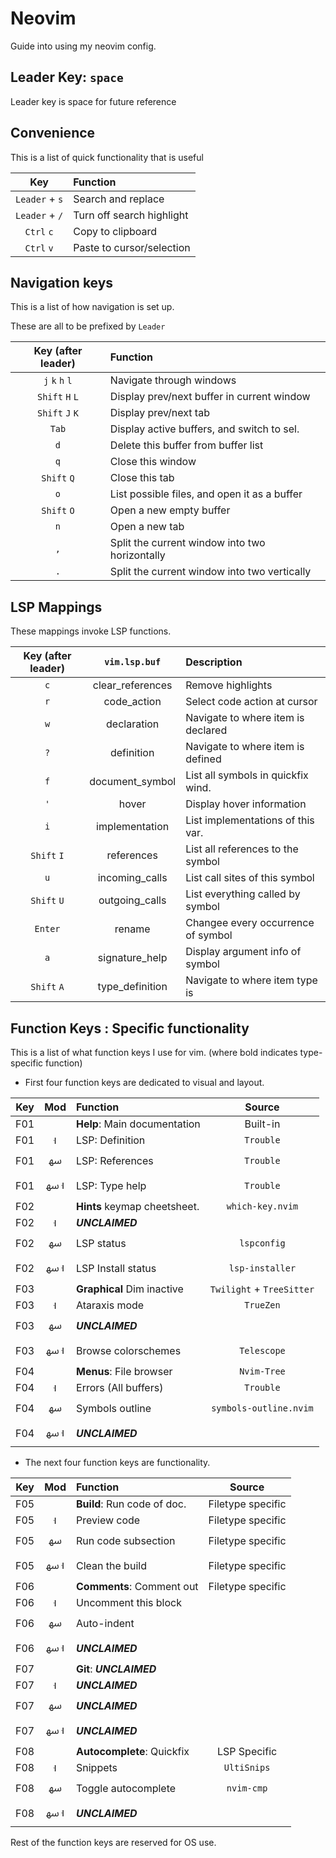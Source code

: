 # Neovim

Guide into using my neovim config.

## Leader Key: `space`

Leader key is space for future reference

## Convenience

This is a list of quick functionality that is useful

| Key               | Function                      |
|:-----------------:|:----------------------------- |
| `Leader` + `s`    | Search and replace            |
| `Leader` + `/`    | Turn off search highlight     |
| `Ctrl` `c`        | Copy to clipboard             |
| `Ctrl` `v`        | Paste to cursor/selection     |

## Navigation keys

This is a list of how navigation is set up.

These are all to be prefixed by `Leader`

| Key (after leader)| Function                                      |
|:-----------------:|:--------------------------------------------- |
| `j` `k` `h` `l`   | Navigate through windows                      |
| `Shift` `H` `L`   | Display prev/next buffer in current window    |
| `Shift` `J` `K`   | Display prev/next tab                         |
| `Tab`             | Display active buffers, and switch to sel.    |
| `d`               | Delete this buffer from buffer list           |
| `q`               | Close this window                             |
| `Shift` `Q`       | Close this tab                                |
| `o`               | List possible files, and open it as a buffer  |
| `Shift` `O`       | Open a new empty buffer                       |
| `n`               | Open a new tab                                |
| `,`               | Split the current window into two horizontally|
| `.`               | Split the current window into two vertically  |

## LSP Mappings

These mappings invoke LSP functions.

| Key (after leader)| `vim.lsp.buf`     | Description                       |
|:-----------------:|:-----------------:|:--------------------------------- |
| `c`               | clear\_references | Remove highlights                 |
| `r`               | code\_action      | Select code action at cursor      |
| `w`               | declaration       | Navigate to where item is declared|
| `?`               | definition        | Navigate to where item is defined |
| `f`               | document\_symbol  | List all symbols in quickfix wind.|
| `'`               | hover             | Display hover information         |
| `i`               | implementation    | List implementations of this var. |
| `Shift` `I`       | references        | List all references to the symbol |
| `u`               | incoming\_calls   | List call sites of this symbol    |
| `Shift` `U`       | outgoing\_calls   | List everything called by symbol  |
| `Enter`           | rename            | Changee every occurrence of symbol|
| `a`               | signature\_help   | Display argument info of symbol   |
| `Shift` `A`       | type\_definition  | Navigate to where item type is    |

## Function Keys : Specific functionality

This is a list of what function keys I use for vim.
(where bold indicates type-specific function)

* First four function keys are dedicated to visual and layout.

|   Key   | Mod | Function                      | Source                    |
|:-------:|:---:|:----------------------------- |:-------------------------:|
|   F01   |     | **Help**: Main documentation  | Built-in                  |
|   F01   | וּ   | LSP: Definition               | `Trouble`                 |
|   F01   |   ﴱ | LSP: References               | `Trouble`                 |
|   F01   | וּ ﴱ | LSP: Type help                | `Trouble`                 |
|   F02   |     | **Hints** keymap cheetsheet.  | `which-key.nvim`          |
|   F02   | וּ   | ***UNCLAIMED***               | ` `                       |
|   F02   |   ﴱ | LSP status                    | `lspconfig`               |
|   F02   | וּ ﴱ | LSP Install status            | `lsp-installer`           |
|   F03   |     | **Graphical** Dim inactive    | `Twilight` + `TreeSitter` |
|   F03   | וּ   | Ataraxis mode                 | `TrueZen`                 |
|   F03   |   ﴱ | ***UNCLAIMED***               | ` `                       |
|   F03   | וּ ﴱ | Browse colorschemes           | `Telescope`               |
|   F04   |     | **Menus**: File browser       | `Nvim-Tree`               |
|   F04   | וּ   | Errors (All buffers)          | `Trouble`                 |
|   F04   |   ﴱ | Symbols outline               | `symbols-outline.nvim`    |
|   F04   | וּ ﴱ | ***UNCLAIMED***               | ` `                       |

* The next four function keys are functionality.

|   Key   | Mod | Function                      | Source                    |
|:-------:|:---:|:----------------------------- |:-------------------------:|
|   F05   |     | **Build**: Run code of doc.   | Filetype specific         |
|   F05   | וּ   | Preview code                  | Filetype specific         |
|   F05   |   ﴱ | Run code subsection           | Filetype specific         |
|   F05   | וּ ﴱ | Clean the build               | Filetype specific         |
|   F06   |     | **Comments**: Comment out     | Filetype specific         |
|   F06   | וּ   | Uncomment this block          | ` `                       |
|   F06   |   ﴱ | Auto-indent                   | ` `                       |
|   F06   | וּ ﴱ | ***UNCLAIMED***               | ` `                       |
|   F07   |     | **Git**: ***UNCLAIMED***      | ` `                       |
|   F07   | וּ   | ***UNCLAIMED***               | ` `                       |
|   F07   |   ﴱ | ***UNCLAIMED***               | ` `                       |
|   F07   | וּ ﴱ | ***UNCLAIMED***               | ` `                       |
|   F08   |     | **Autocomplete**: Quickfix    | LSP Specific              |
|   F08   | וּ   | Snippets                      | `UltiSnips`               |
|   F08   |   ﴱ | Toggle autocomplete           | `nvim-cmp`                |
|   F08   | וּ ﴱ | ***UNCLAIMED***               | ` `                       |

Rest of the function keys are reserved for OS use.

